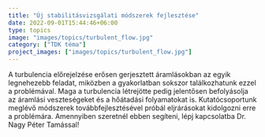 ```yaml
---
title: "Új stabilitásvizsgálati módszerek fejlesztése"
date: 2022-09-01T15:44:46+06:00
type: topics
image: "images/topics/turbulent_flow.jpg"
category: ["TDK téma"]
project_images: ["images/topics/turbulent_flow.jpg"]
---
```


A turbulencia előrejelzése erősen gerjesztett áramlásokban az egyik legnehezebb feladat, miközben a gyakorlatban sokszor találkozhatunk ezzel a problémával. Maga a turbulencia létrejötte pedig jelentősen befolyásolja az áramlási veszteségeket és a hőátadási folyamatokat is. Kutatócsoportunk meglévő módszerek továbbfejlesztésével próbál eljrárásokat kidolgozni erre a problémára. Amennyiben szeretnél ebben segíteni, lépj kapcsolatba Dr. Nagy Péter Tamással!

